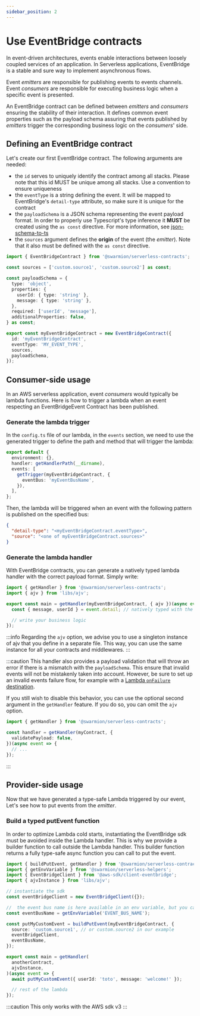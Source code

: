 ```yaml
---
sidebar_position: 2
---
```


# Use EventBridge contracts

In event-driven architectures, events enable interactions between loosely coupled services of an application. In Serverless applications, EventBridge is a stable and sure way to implement asynchronous flows.

Event _emitters_ are responsible for publishing events to events channels.
Event _consumers_ are responsible for executing business logic when a specific event is presented.

An EventBridge contract can be defined between _emitters_ and _consumers_ ensuring the stability of their interaction. It defines common event properties such as the payload schema assuring that events published by _emitters_ trigger the corresponding business logic on the _consumers_' side.

## Defining an EventBridge contract

Let's create our first EventBridge contract. The following arguments are needed:

- the `id` serves to uniquely identify the contract among all stacks.
  Please note that this id MUST be unique among all stacks. Use a convention to ensure uniqueness
- the `eventType` is a string defining the event. It will be mapped to EventBridge's `detail-type` attribute, so make sure it is unique for the contract
- the `payloadSchema` is a JSON schema representing the event payload format. In order to properly use Typescript's type inference it **MUST** be created using the `as const` directive. For more information, see [json-schema-to-ts](https://github.com/ThomasAribart/json-schema-to-ts#fromschema)
- the `sources` argument defines the **origin** of the event (the _emitter_). Note that it also must be defined with the `as const` directive.

```ts
import { EventBridgeContract } from '@swarmion/serverless-contracts';

const sources = ['custom.source1', 'custom.source2'] as const;

const payloadSchema = {
  type: 'object',
  properties: {
    userId: { type: 'string' },
    message: { type: 'string' },
  },
  required: ['userId', 'message'],
  additionalProperties: false,
} as const;

export const myEventBridgeContract = new EventBridgeContract({
  id: 'myEventBridgeContract',
  eventType: 'MY_EVENT_TYPE',
  sources,
  payloadSchema,
});
```

## Consumer-side usage

In an AWS serverless application, event _consumers_ would typically be lambda functions.
Here is how to trigger a lambda when an event respecting an EventBridgeEvent Contract has been published.

### Generate the lambda trigger

In the `config.ts` file of our lambda, in the `events` section, we need to use the generated trigger to define the path and method that will trigger the lambda:

```ts
export default {
  environment: {},
  handler: getHandlerPath(__dirname),
  events: [
    getTrigger(myEventBridgeContract, {
      eventBus: 'myEventBusName',
    }),
  ],
};
```

Then, the lambda will be triggered when an event with the following pattern is published on the specified bus:

```json
{
  "detail-type": "<myEventBridgeContract.eventType>",
  "source": "<one of myEventBridgeContract.sources>"
}
```

### Generate the lambda handler

With EventBridge contracts, you can generate a natively typed lambda handler with the correct payload format. Simply write:

```ts
import { getHandler } from '@swarmion/serverless-contracts';
import { ajv } from 'libs/ajv';

export const main = getHandler(myEventBridgeContract, { ajv })(async event => {
  const { message, userId } = event.detail; // natively typed with the correct keys

  // write your business logic
});
```

:::info
Regarding the `ajv` option, we advise you to use a singleton instance of ajv that you define in a separate file. This way, you can use the same instance for all your contracts and middlewares.
:::

:::caution
This handler also provides a payload validation that will throw an error if there is a mismatch with the `payloadSchema`. This ensure that invalid events will not be mistakenly taken into account. However, be sure to set up an invalid events failure flow, for example with a [Lambda `onFailure` destination](https://www.serverless.com/blog/lambda-destinations/).

If you still wish to disable this behavior, you can use the optional second argument in the `getHandler` feature.
If you do so, you can omit the `ajv` option.

```ts
import { getHandler } from '@swarmion/serverless-contracts';

const handler = getHandler(myContract, {
  validatePayload: false,
})(async event => {
  // ...
});
```

:::

## Provider-side usage

Now that we have generated a type-safe Lambda triggered by our event, Let's see how to put events from the _emitter_.

### Build a typed putEvent function

In order to optimize Lambda cold starts, instantiating the EventBridge sdk must be avoided inside the Lambda handler. This is why we provide a builder function to call outside the Lambda handler. This builder function returns a fully type-safe async function you can call to put the event.

```ts
import { buildPutEvent, getHandler } from '@swarmion/serverless-contracts';
import { getEnvVariable } from '@swarmion/serverless-helpers';
import { EventBridgeClient } from '@aws-sdk/client-eventbridge';
import { ajvInstance } from 'libs/ajv';

// instantiate the sdk
const eventBridgeClient = new EventBridgeClient({});

//  the event bus name is here available in an env variable, but you can adapt this
const eventBusName = getEnvVariable('EVENT_BUS_NAME');

const putMyCustomEvent = buildPutEvent(myEventBridgeContract, {
  source: 'custom.source1', // or custom.source2 in our example
  eventBridgeClient,
  eventBusName,
});

export const main = getHandler(
  anotherContract,
  ajvInstance,
)(async event => {
  await putMyCustomEvent({ userId: 'toto', message: 'welcome!' });

  // rest of the lambda
});
```

:::caution
This only works with the AWS sdk v3
:::
